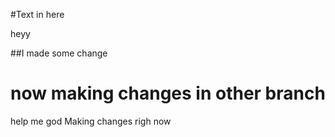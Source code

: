 #Text in here

heyy

##I made some change

# now making changes in other branch
help me god
Making changes righ now
